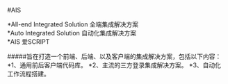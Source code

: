 #AIS

*All-end Integrated Solution 全端集成解决方案  
*Auto Integrated Solution 自动化集成解决方案  
*AIS 爱SCRIPT  

#####旨在打造一个前端、后端、以及客户端的集成解决方案，包括以下内容： 
*1、通用前后客户端代码库。 
*2、主流的三方登录集成解决方案。 
*3、自动化工作流程搭建。
